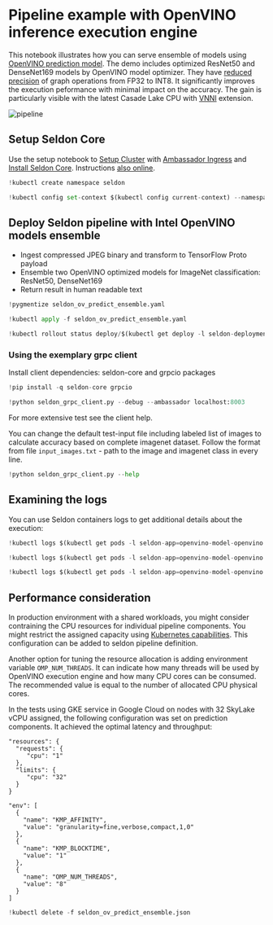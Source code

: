 # Pipeline example with OpenVINO inference execution engine 

This notebook illustrates how you can serve ensemble of models using [OpenVINO prediction model](https://github.com/SeldonIO/seldon-core/tree/master/examples/models/openvino_imagenet_ensemble/resources/model).
The demo includes optimized ResNet50 and DenseNet169 models by OpenVINO model optimizer. 
They have [reduced precision](https://www.edge-ai-vision.com/2019/02/introducing-int8-quantization-for-fast-cpu-inference-using-openvino/) of graph operations from FP32 to INT8. It significantly improves the execution peformance with minimal impact on the accuracy. The gain is particularly visible with the latest Casade Lake CPU with [VNNI](https://www.intel.com/content/www/us/en/developer/articles/guide/deep-learning-with-avx512-and-dl-boost.html#inpage-nav-1) extension.

![pipeline](pipeline1.png)

## Setup Seldon Core

Use the setup notebook to [Setup Cluster](https://docs.seldon.io/projects/seldon-core/en/latest/examples/seldon_core_setup.html#Setup-Cluster) with [Ambassador Ingress](https://docs.seldon.io/projects/seldon-core/en/latest/examples/seldon_core_setup.html#Ambassador) and [Install Seldon Core](https://docs.seldon.io/projects/seldon-core/en/latest/examples/seldon_core_setup.html#Install-Seldon-Core). Instructions [also online](https://docs.seldon.io/projects/seldon-core/en/latest/examples/seldon_core_setup.html).


```python
!kubectl create namespace seldon
```


```python
!kubectl config set-context $(kubectl config current-context) --namespace=seldon
```

## Deploy Seldon pipeline with Intel OpenVINO models ensemble

 * Ingest compressed JPEG binary and transform to TensorFlow Proto payload
 * Ensemble two OpenVINO optimized models for ImageNet classification: ResNet50, DenseNet169
 * Return result in human readable text




```python
!pygmentize seldon_ov_predict_ensemble.yaml
```


```python
!kubectl apply -f seldon_ov_predict_ensemble.yaml
```


```python
!kubectl rollout status deploy/$(kubectl get deploy -l seldon-deployment-id=openvino-model -o jsonpath='{.items[0].metadata.name}')
```

### Using the exemplary grpc client

Install client dependencies: seldon-core and grpcio packages


```python
!pip install -q seldon-core grpcio
```


```python
!python seldon_grpc_client.py --debug --ambassador localhost:8003
```

For more extensive test see the client help.

You can change the default test-input file including labeled list of images to calculate accuracy based on complete imagenet dataset. Follow the format from file `input_images.txt` - path to the image and imagenet class in every line.


```python
!python seldon_grpc_client.py --help
```

## Examining the logs

You can use Seldon containers logs to get additional details about the execution:



```python
!kubectl logs $(kubectl get pods -l seldon-app=openvino-model-openvino -o jsonpath='{.items[0].metadata.name}') prediction1 --tail=10
```


```python
!kubectl logs $(kubectl get pods -l seldon-app=openvino-model-openvino -o jsonpath='{.items[0].metadata.name}') prediction2 --tail=10
```


```python
!kubectl logs $(kubectl get pods -l seldon-app=openvino-model-openvino -o jsonpath='{.items[0].metadata.name}') imagenet-itransformer --tail=10
```

## Performance consideration

In production environment with a shared workloads, you might consider contraining the CPU resources for individual pipeline components. You might restrict the assigned capacity using [Kubernetes capabilities](https://kubernetes.io/docs/concepts/configuration/manage-compute-resources-container/). This configuration can be added to seldon pipeline definition.

Another option for tuning the resource allocation is adding environment variable `OMP_NUM_THREADS`. It can indicate how many threads will be used by OpenVINO execution engine and how many CPU cores can be consumed. The recommended value is equal to the number of allocated CPU physical cores.

In the tests using GKE service in Google Cloud on nodes with 32 SkyLake vCPU assigned, the following configuration was set on prediction components. It achieved the optimal latency and throughput:
```
"resources": {
  "requests": {
     "cpu": "1"
  },
  "limits": {
     "cpu": "32"
  }
}

"env": [
  {
    "name": "KMP_AFFINITY",
    "value": "granularity=fine,verbose,compact,1,0"
  },
  {
    "name": "KMP_BLOCKTIME",
    "value": "1"
  },
  {
    "name": "OMP_NUM_THREADS",
    "value": "8"
  }
]
```


```python
!kubectl delete -f seldon_ov_predict_ensemble.json
```

